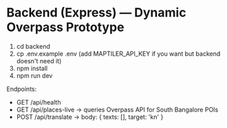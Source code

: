 # Backend (Express) — Dynamic Overpass Prototype


1. cd backend
2. cp .env.example .env (add MAPTILER_API_KEY if you want but backend doesn't need it)
3. npm install
4. npm run dev


Endpoints:
- GET /api/health
- GET /api/places-live -> queries Overpass API for South Bangalore POIs
- POST /api/translate -> body: { texts: [], target: 'kn' }